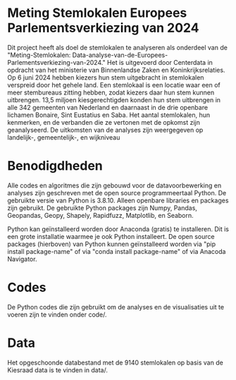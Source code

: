 # Meting Stemlokalen Europees Parlementsverkiezing van 2024
Dit project heeft als doel de stemlokalen te analyseren als onderdeel van de "Meting-Stemlokalen: Data-analyse-van-de-Europees-Parlementsverkiezing-van-2024." Het is uitgevoerd door Centerdata in opdracht van het ministerie van Binnenlandse Zaken en Koninkrijksrelaties. Op 6 juni 2024 hebben kiezers hun stem uitgebracht in stemlokalen verspreid door het gehele land. Een stemlokaal is een locatie waar een of meer stembureaus zitting hebben, zodat kiezers daar hun stem kunnen uitbrengen. 13,5 miljoen kiesgerechtigden konden hun stem uitbrengen in alle 342 gemeenten van Nederland en daarnaast in de drie openbare lichamen Bonaire, Sint Eustatius en Saba. Het aantal stemlokalen, hun kenmerken, en de verbanden die ze vertonen met de opkomst zijn geanalyseerd. De uitkomsten van de analyses zijn weergegeven op landelijk-, gemeentelijk-, en wijkniveau

# Benodigdheden
Alle codes en algoritmes die zijn gebouwd voor de datavoorbewerking en analyses zijn geschreven met de open source programmeertaal Python. De gebruikte versie van Python is 3.8.10. Alleen openbare libraries en packages zijn gebruikt. De gebruikte Python packages zijn Numpy, Pandas, Geopandas, Geopy, Shapely, Rapidfuzz, Matplotlib, en Seaborn.

Python kan geïnstalleerd worden door Anaconda (gratis) te installeren. Dit is een grote installatie waarmee je ook Python installeert. De open source packages (hierboven) van Python kunnen geïnstalleerd worden via "pip install package-name" of via "conda install package-name" of via Anacoda Navigator.

# Codes
De Python codes die zijn gebruikt om de analyses en de visualisaties uit te voeren zijn te vinden onder code/.

# Data
Het opgeschoonde databestand met de 9140 stemlokalen op basis van de Kiesraad data is te vinden in data/.
